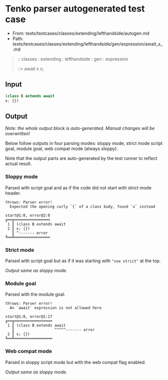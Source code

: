 # Tenko parser autogenerated test case

- From: tests/testcases/classes/extending/lefthandside/autogen.md
- Path: tests/testcases/classes/extending/lefthandside/gen/expression/await_x_.md

> :: classes : extending : lefthandside : gen : expression
>
> ::> await x
>          x;

## Input


`````js
(class B extends await
x; {})
`````

## Output

_Note: the whole output block is auto-generated. Manual changes will be overwritten!_

Below follow outputs in four parsing modes: sloppy mode, strict mode script goal, module goal, web compat mode (always sloppy).

Note that the output parts are auto-generated by the test runner to reflect actual result.

### Sloppy mode

Parsed with script goal and as if the code did not start with strict mode header.

`````
throws: Parser error!
  Expected the opening curly `{` of a class body, found `x` instead

start@1:0, error@2:0
╔══╦════════════════
 1 ║ (class B extends await
 2 ║ x; {})
   ║ ^------- error
╚══╩════════════════

`````

### Strict mode

Parsed with script goal but as if it was starting with `"use strict"` at the top.

_Output same as sloppy mode._

### Module goal

Parsed with the module goal.

`````
throws: Parser error!
  An `await` expression is not allowed here

start@1:0, error@1:17
╔══╦═════════════════
 1 ║ (class B extends await
   ║                  ^^^^^------- error
 2 ║ x; {})
╚══╩═════════════════

`````


### Web compat mode

Parsed in sloppy script mode but with the web compat flag enabled.

_Output same as sloppy mode._
